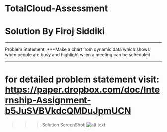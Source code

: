 # TotalCloud-Assessment
# Solution By Firoj Siddiki
____________________________________________________________________________________________________________________
Problem Statement:
***Make a chart from dynamic data which shows when people are busy and highlight when a meeting can be scheduled.
_____________________________________________________________________________________________________________________
for detailed problem statement visit: https://paper.dropbox.com/doc/Internship-Assignment-b5JuSVBVkdcQMDuJpmUCN
======================================================================================================================

>>> Solution ScreenShot:
![alt text](http://url/to/img.png)
